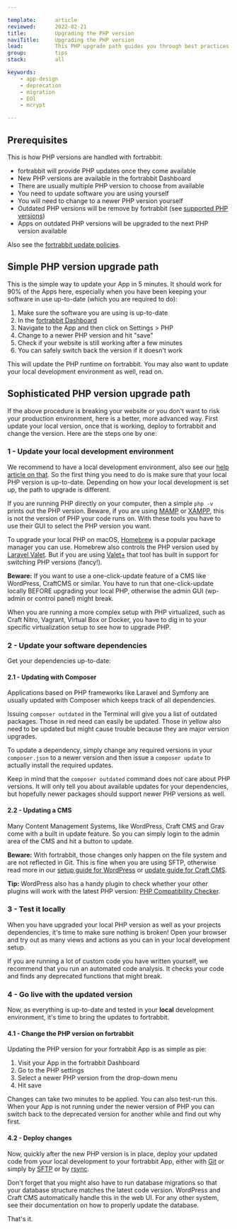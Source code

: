```yaml
---

template:      article
reviewed:      2022-02-21
title:         Upgrading the PHP version
naviTitle:     Upgrading the PHP version
lead:          This PHP upgrade path guides you through best practices upgrading the PHP version for your fortrabbit App.
group:         tips
stack:         all

keywords:
    - app-design
    - deprecation
    - migration
    - EOl
    - mcrypt

---
```


## Prerequisites

This is how PHP versions are handled with fortrabbit:

* fortrabbit will provide PHP updates once they come available
* New PHP versions are available in the fortrabbit Dashboard
* There are usually multiple PHP version to choose from available
* You need to update software you are using yourself
* You will need to change to a newer PHP version yourself
* Outdated PHP versions will be remove by fortrabbit (see [supported PHP versions](https://www.php.net/supported-versions.php))
* Apps on outdated PHP versions will be upgraded to the next PHP version available

Also see the [fortrabbit update policies](https://www.fortrabbit.com/update-policies).

## Simple PHP version upgrade path

This is the simple way to update your App in 5 minutes. It should work for 90% of the Apps here, especially when you have been keeping your software in use up-to-date (which you are required to do):

1. Make sure the software you are using is up-to-date
2. In the [fortrabbit Dashboard](https://dashboard.fortrabbit.com/)
3. Navigate to the App and then click on Settings > PHP
4. Change to a newer PHP version and hit "save"
5. Check if your website is still working after a few minutes
6. You can safely switch back the version if it doesn't work

This will update the PHP runtime on fortrabbit. You may also want to update your local development environment as well, read on.

## Sophisticated PHP version upgrade path

If the above procedure is breaking your website or you don't want to risk your production environment, here is a better, more advanced way. First update your local version, once that is working, deploy to fortrabbit and change the version. Here are the steps one by one:

### 1 - Update your local development environment

We recommend to have a local development environment, also see our [help article on that](/local-development). So the first thing you need to do is make sure that your local PHP version is up-to-date. Depending on how your local development is set up, the path to upgrade is different.

If you are running PHP directly on your computer, then a simple `php -v` prints out the PHP version. Beware, if you are using [MAMP](https://www.mamp.info/en/) or [XAMPP](https://www.apachefriends.org/index.html), this is not the version of PHP your code runs on. With these tools you have to use their GUI to select the PHP version you want.

To upgrade your local PHP on macOS, [Homebrew](https://brew.sh/) is a popular package manager you can use. Homebrew also controls the PHP version used by [Laravel Valet](https://github.com/laravel/valet). But if you are using [Valet+](https://github.com/weprovide/valet-plus) that tool has built in support for switching PHP versions (fancy!).

**Beware:** If you want to use a one-click-update feature of a CMS like WordPress, CraftCMS or similar. You have to run that one-click-update locally BEFORE upgrading your local PHP, otherwise the admin GUI (wp-admin or control panel) might break.

When you are running a more complex setup with PHP virtualized, such as Craft Nitro, Vagrant, Virtual Box or Docker, you have to dig in to your specific virtualization setup to see how to upgrade PHP.

### 2 - Update your software dependencies

Get your dependencies up-to-date:

#### 2.1 - Updating with Composer

Applications based on PHP frameworks like Laravel and Symfony are usually updated with Composer which keeps track of all dependencies.

Issuing `composer outdated` in the Terminal will give you a list of outdated packages. Those in red need can easily be updated. Those in yellow also need to be updated but might cause trouble because they are major version upgrades.

To update a dependency, simply change any required versions in your `composer.json` to a newer version and then issue a `composer update` to actually install the required updates.

Keep in mind that the  `composer outdated` command does not care about PHP versions. It will only tell you about available updates for your dependencies, but hopefully newer packages should support newer PHP versions as well.

#### 2.2 - Updating a CMS

Many Content Management Systems, like WordPress, Craft CMS and Grav come with a built in update feature. So you can simply login to the admin area of the CMS and hit a button to update.

**Beware:** With fortrabbit, those changes only happen on the file system and are not reflected in Git. This is fine when you are using SFTP, otherwise read more in our [setup guide for WordPress](https://help.fortrabbit.com/install-wordpress-4-uni#toc-updating-wordpress) or [update guide for Craft CMS](https://help.fortrabbit.com/craft-tune#toc-updating-craft).

**Tip:** WordPress also has a handy plugin to check whether your other plugins will work with the latest PHP version: [PHP Compatibility Checker](https://wordpress.org/plugins/php-compatibility-checker/).

### 3 - Test it locally

When you have upgraded your local PHP version as well as your projects dependencies, it's time to make sure nothing is broken! Open your browser and try out as many views and actions as you can in your local development setup.

If you are running a lot of custom code you have written yourself, we recommend that you run an automated code analysis. It checks your code and finds any deprecated functions that might break.

### 4 - Go live with the updated version

Now, as everything is up-to-date and tested in your **local** development environment, it's time to bring the updates to fortrabbit.

#### 4.1 - Change the PHP version on fortrabbit

Updating the PHP version for your fortrabbit App is as simple as pie:

1. Visit your App in the fortrabbit Dashboard
2. Go to the PHP settings
3. Select a newer PHP version from the drop-down menu
4. Hit save

Changes can take two minutes to be applied. You can also test-run this. When your App is not running under the newer version of PHP you can switch back to the deprecated version for another while and find out why first.

#### 4.2 - Deploy changes

Now, quickly after the new PHP version is in place, deploy your updated code from your local development to your fortrabbit App, either with [Git](/git-deployment) or simply by [SFTP](/sftp-uni) or by [rsync](/rsync).

Don't forget that you might also have to run database migrations so that your database structure matches the latest code version. WordPress and Craft CMS automatically handle this in the web UI. For any other system, see their documentation on how to properly update the database.

That's it.
